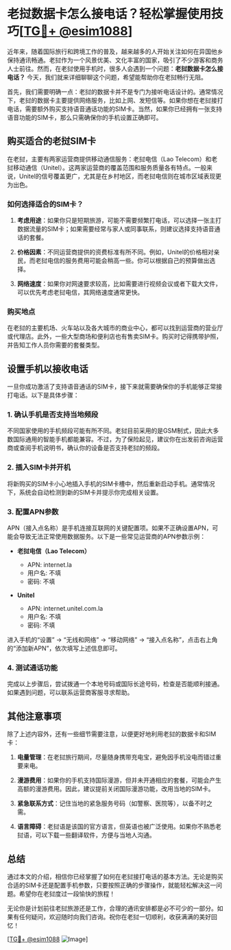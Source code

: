 # 老挝数据卡怎么接电话？轻松掌握使用技巧[[TG💪+ @esim1088](https://t.me/s/esim1088)]

近年来，随着国际旅行和跨境工作的普及，越来越多的人开始关注如何在异国他乡保持通讯畅通。老挝作为一个风景优美、文化丰富的国家，吸引了不少游客和商务人士前往。然而，在老挝使用手机时，很多人会遇到一个问题：**老挝数据卡怎么接电话？** 今天，我们就来详细聊聊这个问题，希望能帮助你在老挝畅行无阻。

首先，我们需要明确一点：老挝的数据卡并不是专门为接听电话设计的。通常情况下，老挝的数据卡主要提供网络服务，比如上网、发短信等。如果你想在老挝接打电话，需要额外购买支持语音通话功能的SIM卡。当然，如果你已经拥有一张支持语音功能的SIM卡，那么只需确保你的手机设置正确即可。

## 购买适合的老挝SIM卡

在老挝，主要有两家运营商提供移动通信服务：老挝电信（Lao Telecom）和老挝移动通信（Unitel）。这两家运营商的覆盖范围和服务质量各有特点。一般来说，Unitel的信号覆盖更广，尤其是在乡村地区，而老挝电信则在城市区域表现更为出色。

### 如何选择适合的SIM卡？

1. **考虑用途**：如果你只是短期旅游，可能不需要频繁打电话，可以选择一张主打数据流量的SIM卡；如果需要经常与家人或同事联系，则建议选择支持语音通话的套餐。
   
2. **价格因素**：不同运营商提供的资费标准有所不同。例如，Unitel的价格相对亲民，而老挝电信的服务费用可能会稍高一些。你可以根据自己的预算做出选择。

3. **网络速度**：如果你对网速要求较高，比如需要进行视频会议或者下载大文件，可以优先考虑老挝电信，其网络速度通常更快。

### 购买地点

在老挝的主要机场、火车站以及各大城市的商业中心，都可以找到运营商的营业厅或代理店。此外，一些大型商场和便利店也有售卖SIM卡。购买时记得携带护照，并告知工作人员你需要的套餐类型。

## 设置手机以接收电话

一旦你成功激活了支持语音通话的SIM卡，接下来就需要确保你的手机能够正常接打电话。以下是具体步骤：

### 1. 确认手机是否支持当地频段

不同国家使用的手机频段可能有所不同。老挝目前采用的是GSM制式，因此大多数国际通用的智能手机都能兼容。不过，为了保险起见，建议你在出发前咨询运营商或查阅手机说明书，确认你的设备是否支持老挝的频段。

### 2. 插入SIM卡并开机

将新购买的SIM卡小心地插入手机的SIM卡槽中，然后重新启动手机。通常情况下，系统会自动检测到新的SIM卡并提示你完成相关设置。

### 3. 配置APN参数

APN（接入点名称）是手机连接互联网的关键配置项。如果不正确设置APN，可能会导致无法正常使用数据服务。以下是一些常见运营商的APN参数示例：

- **老挝电信（Lao Telecom）**
  - APN: internet.la
  - 用户名: 不填
  - 密码: 不填

- **Unitel**
  - APN: internet.unitel.com.la
  - 用户名: 不填
  - 密码: 不填

进入手机的“设置” -> “无线和网络” -> “移动网络” -> “接入点名称”，点击右上角的“添加新APN”，依次填写上述信息即可。

### 4. 测试通话功能

完成以上步骤后，尝试拨通一个本地号码或国际长途号码，检查是否能顺利接通。如果遇到问题，可以联系运营商客服寻求帮助。

## 其他注意事项

除了上述内容外，还有一些细节需要注意，以便更好地利用老挝的数据卡和SIM卡：

1. **电量管理**：在老挝旅行期间，尽量随身携带充电宝，避免因手机没电而错过重要来电。

2. **漫游费用**：如果你的手机支持国际漫游，但并未开通相应的套餐，可能会产生高额的漫游费用。因此，建议提前关闭国际漫游功能，改用当地的SIM卡。

3. **紧急联系方式**：记住当地的紧急服务号码（如警察、医院等），以备不时之需。

4. **语言障碍**：老挝语是该国的官方语言，但英语也被广泛使用。如果你不熟悉老挝语，可以下载一些翻译软件，方便与当地人沟通。

## 总结

通过本文的介绍，相信你已经掌握了如何在老挝接打电话的基本方法。无论是购买合适的SIM卡还是配置手机参数，只要按照正确的步骤操作，就能轻松解决这一问题。希望你在老挝度过一段愉快的旅程！

无论你是计划前往老挝旅游还是工作，合理的通讯安排都是必不可少的一部分。如果有任何疑问，欢迎随时向我们咨询。祝你在老挝一切顺利，收获满满的美好回忆！

[[TG💪+ @esim1088](https://t.me/s/esim1088) ![Image](https://i.postimg.cc/4NQfJmqS/Snipaste-2025-05-13-00-14-12.png)]